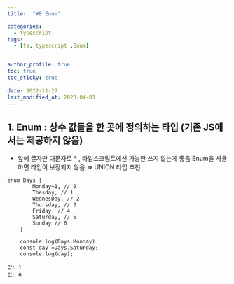 ```yaml
---
title:  "#8 Enum"

categories:
  - typescript
tags:
  - [ts, typescript ,Enum]


author_profile: true
toc: true
toc_sticky: true
 
date: 2022-11-27
last_modified_at: 2023-04-03
---
```

## **1. Enum**   : 상수 값들을 한 곳에 정의하는 타입 (기존 JS에서는 제공하지 않음)

- 앞에 글자만 대문자로 * , 타입스크립트에선 가능한 쓰지 않는게 좋음 Enum을 사용하면 타입이 보장되지 않음 ⇒ UNION 타입 추천

```tsx
enum Days {
        Monday=1, // 0
        Thesday, // 1
        WednesDay, // 2
        Thursday, // 3
        Friday, // 4
        Saturday, // 5
        Sunday // 6
    }

    console.log(Days.Monday)
    const day =Days.Saturday;
    console.log(day);

값: 1
값: 6
```